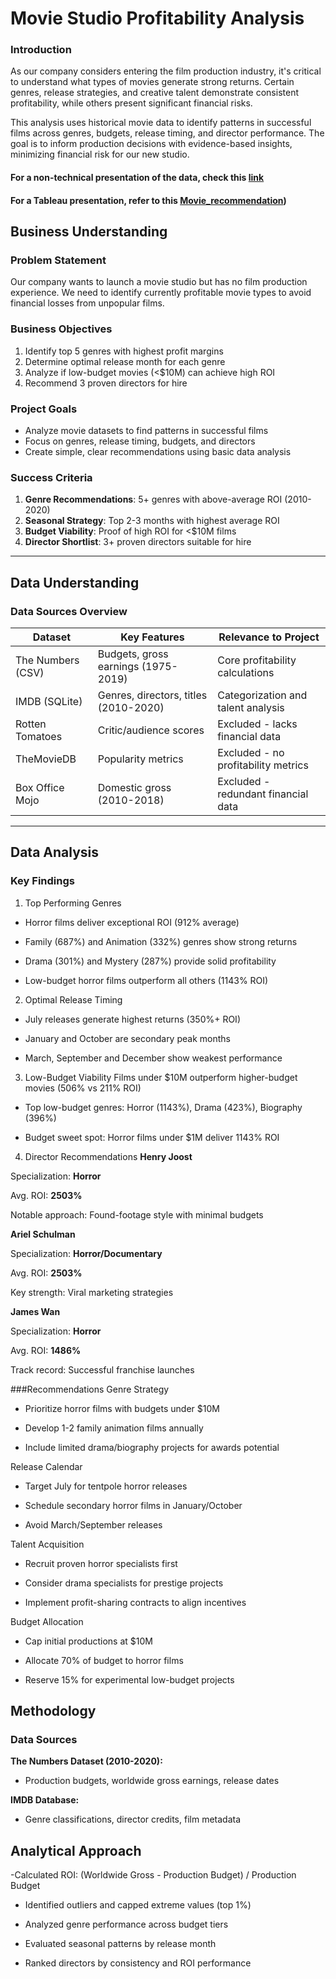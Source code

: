# Movie Studio Profitability Analysis
### Introduction
As our company considers entering the film production industry, it's critical to understand what types of movies generate strong returns. Certain genres, release strategies, and creative talent demonstrate consistent profitability, while others present significant financial risks.

This analysis uses historical movie data to identify patterns in successful films across genres, budgets, release timing, and director performance. The goal is to inform production decisions with evidence-based insights, minimizing financial risk for our new studio.

#### For a non-technical presentation of the data, check this [link](https://github.com/patsi-dev/Phase-2-Project-Repository/blob/main/Presentation.pdf)

#### For a Tableau presentation, refer to this [Movie_recommendation](https://public.tableau.com/app/profile/warren.patsi/viz/Movies_recommendation/Dashboard1?publish=yes))

## Business Understanding

### Problem Statement
Our company wants to launch a movie studio but has no film production experience. We need to identify currently profitable movie types to avoid financial losses from unpopular films.

### Business Objectives
1. Identify top 5 genres with highest profit margins
2. Determine optimal release month for each genre
3. Analyze if low-budget movies (<$10M) can achieve high ROI
4. Recommend 3 proven directors for hire

### Project Goals
- Analyze movie datasets to find patterns in successful films
- Focus on genres, release timing, budgets, and directors
- Create simple, clear recommendations using basic data analysis

### Success Criteria
1. **Genre Recommendations**: 5+ genres with above-average ROI (2010-2020)
2. **Seasonal Strategy**: Top 2-3 months with highest average ROI
3. **Budget Viability**: Proof of high ROI for <$10M films
4. **Director Shortlist**: 3+ proven directors suitable for hire

---

## Data Understanding

### Data Sources Overview
| Dataset          | Key Features                          | Relevance to Project                 |
|------------------|---------------------------------------|--------------------------------------|
| The Numbers (CSV)| Budgets, gross earnings (1975-2019)   | Core profitability calculations      |
| IMDB (SQLite)    | Genres, directors, titles (2010-2020) | Categorization and talent analysis   |
| Rotten Tomatoes  | Critic/audience scores                | Excluded - lacks financial data      |
| TheMovieDB       | Popularity metrics                    | Excluded - no profitability metrics  |
| Box Office Mojo  | Domestic gross (2010-2018)            | Excluded - redundant financial data  |

---
## Data Analysis
### Key Findings
1. Top Performing Genres
- Horror films deliver exceptional ROI (912% average)

- Family (687%) and Animation (332%) genres show strong returns

- Drama (301%) and Mystery (287%) provide solid profitability

- Low-budget horror films outperform all others (1143% ROI)

2. Optimal Release Timing
- July releases generate highest returns (350%+ ROI)

- January and October are secondary peak months

- March, September and December show weakest performance

3. Low-Budget Viability
Films under $10M outperform higher-budget movies (506% vs 211% ROI)

- Top low-budget genres: Horror (1143%), Drama (423%), Biography (396%)

- Budget sweet spot: Horror films under $1M deliver 1143% ROI

4. Director Recommendations
**Henry Joost**

Specialization: **Horror**

Avg. ROI: **2503%**

Notable approach: Found-footage style with minimal budgets

**Ariel Schulman**

Specialization: **Horror/Documentary**

Avg. ROI: **2503%**

Key strength: Viral marketing strategies

**James Wan**

Specialization: **Horror**

Avg. ROI: **1486%**

Track record: Successful franchise launches

###Recommendations
Genre Strategy


- Prioritize horror films with budgets under $10M

- Develop 1-2 family animation films annually

- Include limited drama/biography projects for awards potential


Release Calendar

- Target July for tentpole horror releases

- Schedule secondary horror films in January/October

- Avoid March/September releases

Talent Acquisition

- Recruit proven horror specialists first

- Consider drama specialists for prestige projects

- Implement profit-sharing contracts to align incentives

Budget Allocation

- Cap initial productions at $10M

- Allocate 70% of budget to horror films

- Reserve 15% for experimental low-budget projects

## Methodology
### Data Sources
**The Numbers Dataset (2010-2020):**

- Production budgets, worldwide gross earnings, release dates

**IMDB Database:**

- Genre classifications, director credits, film metadata


## Analytical Approach

-Calculated ROI: (Worldwide Gross - Production Budget) / Production Budget

- Identified outliers and capped extreme values (top 1%)

- Analyzed genre performance across budget tiers

- Evaluated seasonal patterns by release month

- Ranked directors by consistency and ROI performance
